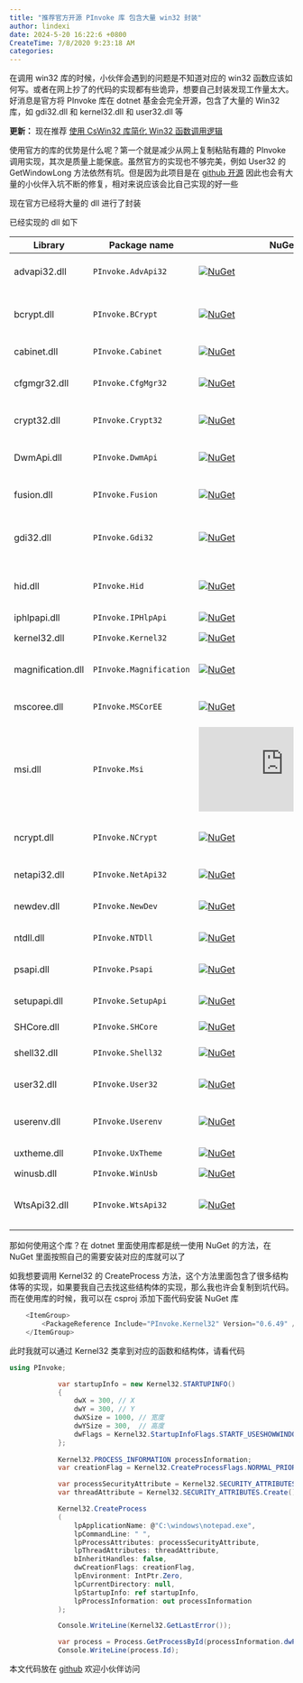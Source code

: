 ```yaml
---
title: "推荐官方开源 PInvoke 库 包含大量 win32 封装"
author: lindexi
date: 2024-5-20 16:22:6 +0800
CreateTime: 7/8/2020 9:23:18 AM
categories: 
---
```


在调用 win32 库的时候，小伙伴会遇到的问题是不知道对应的 win32 函数应该如何写。或者在网上抄了的代码的实现都有些诡异，想要自己封装发现工作量太大。好消息是官方将 PInvoke 库在 dotnet 基金会完全开源，包含了大量的 Win32 库，如 gdi32.dll 和 kernel32.dll 和 user32.dll 等

<!--more-->


<!-- CreateTime:7/8/2020 9:23:18 AM -->

**更新：** 现在推荐 [使用 CsWin32 库简化 Win32 函数调用逻辑](https://blog.lindexi.com/post/dotnet-%E4%BD%BF%E7%94%A8-CsWin32-%E5%BA%93%E7%AE%80%E5%8C%96-Win32-%E5%87%BD%E6%95%B0%E8%B0%83%E7%94%A8%E9%80%BB%E8%BE%91.html )

使用官方的库的优势是什么呢？第一个就是减少从网上复制粘贴有趣的 PInvoke 调用实现，其次是质量上能保底。虽然官方的实现也不够完美，例如 User32 的 GetWindowLong 方法依然有坑。但是因为此项目是在 [github 开源](https://github.com/dotnet/pinvoke) 因此也会有大量的小伙伴入坑不断的修复，相对来说应该会比自己实现的好一些

现在官方已经将大量的 dll 进行了封装

已经实现的 dll 如下

Library      | Package name     | NuGet       | Description
-------------|------------------|-------------|-------------
advapi32.dll |`PInvoke.AdvApi32`| [![NuGet](https://buildstats.info/nuget/PInvoke.AdvApi32)](https://www.nuget.org/packages/PInvoke.AdvApi32)|Windows Advanced Services
bcrypt.dll   |`PInvoke.BCrypt`  | [![NuGet](https://buildstats.info/nuget/PInvoke.BCrypt)](https://www.nuget.org/packages/PInvoke.BCrypt)|[Windows Cryptography API: Next Generation][CNG]
cabinet.dll  |`PInvoke.Cabinet` | [![NuGet](https://buildstats.info/nuget/PInvoke.Cabinet)](https://www.nuget.org/packages/PInvoke.Cabinet)|[Cabinet API Functions][Cabinet]
cfgmgr32.dll |`PInvoke.CfgMgr32`| [![NuGet](https://buildstats.info/nuget/PInvoke.CfgMgr32)](https://www.nuget.org/packages/PInvoke.CfgMgr32)|[Device and Driver Installation][CfgMgr32]
crypt32.dll  |`PInvoke.Crypt32` | [![NuGet](https://buildstats.info/nuget/PInvoke.Crypt32)](https://www.nuget.org/packages/PInvoke.Crypt32)|[Windows Cryptography API][Crypt32]
DwmApi.dll   |`PInvoke.DwmApi`  | [![NuGet](https://buildstats.info/nuget/PInvoke.DwmApi)](https://www.nuget.org/packages/PInvoke.DwmApi)|[Desktop Window Manager][DwmApi]
fusion.dll   |`PInvoke.Fusion`  | [![NuGet](https://buildstats.info/nuget/PInvoke.Fusion)](https://www.nuget.org/packages/PInvoke.Fusion)|.NET Framework Fusion
gdi32.dll    |`PInvoke.Gdi32`   | [![NuGet](https://buildstats.info/nuget/PInvoke.Gdi32)](https://www.nuget.org/packages/PInvoke.Gdi32)|[Windows Graphics Device Interface][Gdi]
hid.dll      |`PInvoke.Hid`     | [![NuGet](https://buildstats.info/nuget/PInvoke.Hid)](https://www.nuget.org/packages/PInvoke.Hid)|[Windows Human Interface Devices][Hid]
iphlpapi.dll |`PInvoke.IPHlpApi`| [![NuGet](https://buildstats.info/nuget/PInvoke.IPHlpApi)](https://www.nuget.org/packages/PInvoke.IPHlpApi)|[IP Helper](IPHlpApi)
kernel32.dll |`PInvoke.Kernel32`| [![NuGet](https://buildstats.info/nuget/PInvoke.Kernel32)](https://www.nuget.org/packages/PInvoke.Kernel32)|Windows Kernel API
magnification.dll |`PInvoke.Magnification`| [![NuGet](https://buildstats.info/nuget/PInvoke.Magnification)](https://www.nuget.org/packages/PInvoke.Magnification)|[Windows Magnification API][Magnification]
mscoree.dll  |`PInvoke.MSCorEE` | [![NuGet](https://buildstats.info/nuget/PInvoke.MSCorEE)](https://www.nuget.org/packages/PInvoke.MSCorEE)|.NET Framework CLR host
msi.dll      |`PInvoke.Msi`     | [![NuGet](https://buildstats.info/nuget/PInvoke.Msi)](https://www.nuget.org/packages/PInvoke.Msi)|[Microsoft Installer][Msi]
ncrypt.dll   |`PInvoke.NCrypt`  | [![NuGet](https://buildstats.info/nuget/PInvoke.NCrypt)](https://www.nuget.org/packages/PInvoke.NCrypt)|[Windows Cryptography API: Next Generation][CNG]
netapi32.dll |`PInvoke.NetApi32`| [![NuGet](https://buildstats.info/nuget/PInvoke.NetApi32)](https://www.nuget.org/packages/PInvoke.NetApi32)|[Network Management][NetApi32]
newdev.dll   |`PInvoke.NewDev`  | [![NuGet](https://buildstats.info/nuget/PInvoke.NewDev)](https://www.nuget.org/packages/PInvoke.NewDev)|[Device and Driver Installation][NewDev]
ntdll.dll    |`PInvoke.NTDll`   | [![NuGet](https://buildstats.info/nuget/PInvoke.NTDll)](https://www.nuget.org/packages/PInvoke.NTDll)|Windows NTDll
psapi.dll    |`PInvoke.Psapi`   | [![NuGet](https://buildstats.info/nuget/PInvoke.Psapi)](https://www.nuget.org/packages/PInvoke.Psapi)|[Windows Process Status API][Psapi]
setupapi.dll |`PInvoke.SetupApi`| [![NuGet](https://buildstats.info/nuget/PInvoke.SetupApi)](https://www.nuget.org/packages/PInvoke.SetupApi)|[Windows setup API][SetupApi]
SHCore.dll   |`PInvoke.SHCore`  | [![NuGet](https://buildstats.info/nuget/PInvoke.SHCore)](https://www.nuget.org/packages/PInvoke.SHCore)|[Windows Shell][Shell32]
shell32.dll  |`PInvoke.Shell32` | [![NuGet](https://buildstats.info/nuget/PInvoke.Shell32)](https://www.nuget.org/packages/PInvoke.Shell32)|[Windows Shell][Shell32]
user32.dll   |`PInvoke.User32`  | [![NuGet](https://buildstats.info/nuget/PInvoke.User32)](https://www.nuget.org/packages/PInvoke.User32)|Windows User Interface
userenv.dll  |`PInvoke.Userenv` | [![NuGet](https://buildstats.info/nuget/PInvoke.Userenv)](https://www.nuget.org/packages/PInvoke.Userenv)|Windows User Environment
uxtheme.dll  |`PInvoke.UxTheme` | [![NuGet](https://buildstats.info/nuget/PInvoke.UxTheme)](https://www.nuget.org/packages/PInvoke.UxTheme)|[Windows Visual Styles][UxTheme]
winusb.dll   |`PInvoke.WinUsb`  | [![NuGet](https://buildstats.info/nuget/PInvoke.WinUsb)](https://www.nuget.org/packages/PInvoke.WinUsb)|[USB Driver][WinUsb]
WtsApi32.dll |`PInvoke.WtsApi32`| [![NuGet](https://buildstats.info/nuget/PInvoke.WtsApi32)](https://www.nuget.org/packages/PInvoke.WtsApi32)|[Windows Remote Desktop Services][WtsApi32]


那如何使用这个库？在 dotnet 里面使用库都是统一使用 NuGet 的方法，在 NuGet 里面按照自己的需要安装对应的库就可以了

如我想要调用 Kernel32 的 CreateProcess 方法，这个方法里面包含了很多结构体等的实现，如果要我自己去找这些结构体的实现，那么我也许会复制到坑代码。而在使用库的时候，我可以在 csproj 添加下面代码安装 NuGet 库

```csharp
    <ItemGroup>
        <PackageReference Include="PInvoke.Kernel32" Version="0.6.49" />
    </ItemGroup>
```

此时我就可以通过 Kernel32 类拿到对应的函数和结构体，请看代码

```csharp
using PInvoke;

            var startupInfo = new Kernel32.STARTUPINFO()
            {
                dwX = 300, // X
                dwY = 300, // Y
                dwXSize = 1000, // 宽度
                dwYSize = 300,  // 高度
                dwFlags = Kernel32.StartupInfoFlags.STARTF_USESHOWWINDOW,
            };
            
            Kernel32.PROCESS_INFORMATION processInformation;
            var creationFlag = Kernel32.CreateProcessFlags.NORMAL_PRIORITY_CLASS | Kernel32.CreateProcessFlags.CREATE_UNICODE_ENVIRONMENT;

            var processSecurityAttribute = Kernel32.SECURITY_ATTRIBUTES.Create();
            var threadAttribute = Kernel32.SECURITY_ATTRIBUTES.Create();

            Kernel32.CreateProcess
            (
                lpApplicationName: @"C:\windows\notepad.exe",
                lpCommandLine: " ",
                lpProcessAttributes: processSecurityAttribute,
                lpThreadAttributes: threadAttribute, 
                bInheritHandles: false,
                dwCreationFlags: creationFlag,
                lpEnvironment: IntPtr.Zero,
                lpCurrentDirectory: null,
                lpStartupInfo: ref startupInfo,
                lpProcessInformation: out processInformation
            );

            Console.WriteLine(Kernel32.GetLastError());

            var process = Process.GetProcessById(processInformation.dwProcessId);
            Console.WriteLine(process.Id);
```


[CfgMgr32]: https://docs.microsoft.com/en-us/windows/win32/api/cfgmgr32/
[CNG]: https://msdn.microsoft.com/en-us/library/windows/desktop/aa376210
[Crypt32]: https://msdn.microsoft.com/en-us/library/windows/desktop/aa380256
[DwmApi]: https://msdn.microsoft.com/en-us/library/windows/desktop/aa969540.aspx
[Hid]: https://msdn.microsoft.com/en-us/library/windows/hardware/ff538865
[IPHlpApi]: https://docs.microsoft.com/en-us/windows/win32/api/_iphlp/
[Magnification]: https://msdn.microsoft.com/en-us/library/windows/desktop/ms692162
[Msi]: https://msdn.microsoft.com/en-us/library/aa372860.aspx
[SetupApi]: https://msdn.microsoft.com/en-us/library/windows/hardware/ff550855
[Gdi]: https://msdn.microsoft.com/en-us/library/dd145203
[Psapi]: https://msdn.microsoft.com/en-us/library/windows/desktop/ms684884.aspx
[UxTheme]: https://msdn.microsoft.com/en-us/library/windows/desktop/bb773187.aspx
[NetApi32]: https://msdn.microsoft.com/en-us/library/windows/desktop/aa370680.aspx
[NewDev]: https://docs.microsoft.com/en-us/windows/win32/api/newdev/
[Shell32]: https://msdn.microsoft.com/en-us/library/windows/desktop/bb773177.aspx
[WinUsb]: https://docs.microsoft.com/en-us/windows/win32/api/winusb/
[WtsApi32]: https://msdn.microsoft.com/en-us/library/aa383468(v=vs.85).aspx
[Cabinet]: https://docs.microsoft.com/en-us/windows/win32/devnotes/cabinet-api-functions

本文代码放在 [github](https://github.com/lindexi/lindexi_gd/tree/19cdd72409ba1af6bb3792ce02118055a0948a15/HalwerewolokaichaKojerwhabal) 欢迎小伙伴访问

